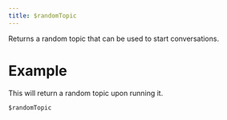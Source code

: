 ```yaml
---
title: $randomTopic
---
```

Returns a random topic that can be used to start conversations.


# Example
This will return a random topic upon running it.
```js
$randomTopic
```
